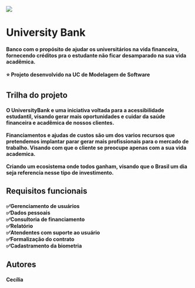 
  <meta charset="utf-8"/>
  
  <img src= "https://user-images.githubusercontent.com/90344096/143772868-665fcec8-60e2-4886-b200-2b05fc388f86.png"/>
  
  <h1>University Bank</h1>
  
  <h4>Banco com o propósito de ajudar os universitários na vida financeira, fornecendo créditos pra o estudante não ficar desamparado na sua vida acadêmica.<br><br>⭐ Projeto desenvolvido na UC de Modelagem de Software</h4>
  
  <h2>Trilha do projeto</h2>
  
  <h4>O UniversityBank e uma iniciativa voltada para a acessibilidade estudantil, visando gerar mais oportunidades e cuidar da saúde financeira e acadêmica de nossos clientes.<br><br>Financiamentos e ajudas de custos são um dos varios recursos que pretendemos implantar parar gerar mais profissionais para o mercado de trabalho. Visando com que o cliente se preocupe apenas com a sua vida academica.<br><br>Criando um ecosistema onde todos ganham, visando que o Brasil um dia seja referencia nesse tipo de investimento.</h4>
  
  <h2>Requisitos funcionais</h2>
  
  <h4>✅Gerenciamento de usuários<br>✅Dados pessoais<br>✅Consultoria de financiamento<br>✅Relatório<br>✅Atendentes com suporte ao usuário<br>✅Formalização do contrato<br>✅Cadastramento da biometria</h4>
  
  <h2>Autores</h2>
  <h4>Cecília<a href="https://github.com/Ceduda23"</a></h4>
  
 

<!--<img src= "https://user-images.githubusercontent.com/90344096/143771913-e962e320-fc76-4326-9207-d37f990a8706.png"/>-->
<!--adicionar imagem-->
